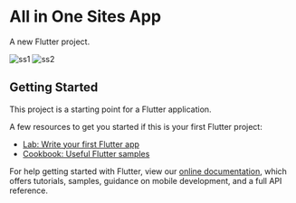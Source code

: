 # All in One Sites App

A new Flutter project.

![ss1](https://user-images.githubusercontent.com/29566331/83715630-8148a080-a64b-11ea-8af4-2ea367338ba8.jpeg)  ![ss2](https://user-images.githubusercontent.com/29566331/83715636-873e8180-a64b-11ea-816a-d241ccede034.jpeg)


## Getting Started

This project is a starting point for a Flutter application.

A few resources to get you started if this is your first Flutter project:

- [Lab: Write your first Flutter app](https://flutter.dev/docs/get-started/codelab)
- [Cookbook: Useful Flutter samples](https://flutter.dev/docs/cookbook)

For help getting started with Flutter, view our
[online documentation](https://flutter.dev/docs), which offers tutorials,
samples, guidance on mobile development, and a full API reference.
